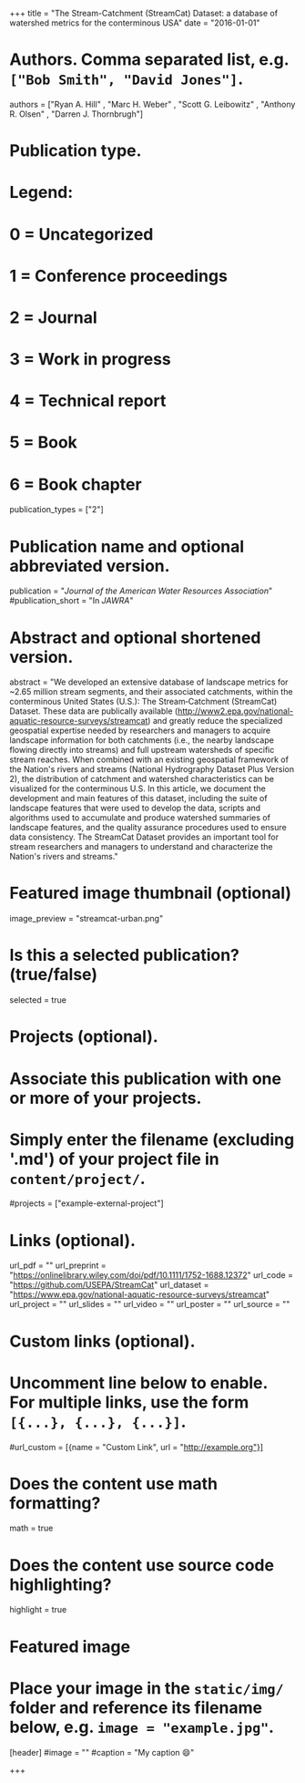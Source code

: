 +++
title = "The Stream-Catchment (StreamCat) Dataset: a database of watershed metrics for the conterminous USA"
date = "2016-01-01"

# Authors. Comma separated list, e.g. `["Bob Smith", "David Jones"]`.
authors = ["Ryan A. Hill" , "Marc H. Weber" , "Scott G. Leibowitz" , "Anthony R. Olsen" , "Darren J. Thornbrugh"]

# Publication type.
# Legend:
# 0 = Uncategorized
# 1 = Conference proceedings
# 2 = Journal
# 3 = Work in progress
# 4 = Technical report
# 5 = Book
# 6 = Book chapter
publication_types = ["2"]

# Publication name and optional abbreviated version.
publication = "*Journal of the American Water Resources Association*"
#publication_short = "In *JAWRA*"

# Abstract and optional shortened version.
abstract = "We developed an extensive database of landscape metrics for ~2.65 million stream segments, and their associated catchments, within the conterminous United States (U.S.): The Stream‐Catchment (StreamCat) Dataset. These data are publically available (http://www2.epa.gov/national-aquatic-resource-surveys/streamcat) and greatly reduce the specialized geospatial expertise needed by researchers and managers to acquire landscape information for both catchments (i.e., the nearby landscape flowing directly into streams) and full upstream watersheds of specific stream reaches. When combined with an existing geospatial framework of the Nation's rivers and streams (National Hydrography Dataset Plus Version 2), the distribution of catchment and watershed characteristics can be visualized for the conterminous U.S. In this article, we document the development and main features of this dataset, including the suite of landscape features that were used to develop the data, scripts and algorithms used to accumulate and produce watershed summaries of landscape features, and the quality assurance procedures used to ensure data consistency. The StreamCat Dataset provides an important tool for stream researchers and managers to understand and characterize the Nation's rivers and streams."

# Featured image thumbnail (optional)
image_preview = "streamcat-urban.png"

# Is this a selected publication? (true/false)
selected = true

# Projects (optional).
#   Associate this publication with one or more of your projects.
#   Simply enter the filename (excluding '.md') of your project file in `content/project/`.
#projects = ["example-external-project"]

# Links (optional).
url_pdf = ""
url_preprint = "https://onlinelibrary.wiley.com/doi/pdf/10.1111/1752-1688.12372"
url_code = "https://github.com/USEPA/StreamCat"
url_dataset = "https://www.epa.gov/national-aquatic-resource-surveys/streamcat"
url_project = ""
url_slides = ""
url_video = ""
url_poster = ""
url_source = ""

# Custom links (optional).
#   Uncomment line below to enable. For multiple links, use the form `[{...}, {...}, {...}]`.
#url_custom = [{name = "Custom Link", url = "http://example.org"}]

# Does the content use math formatting?
math = true

# Does the content use source code highlighting?
highlight = true
  
# Featured image
# Place your image in the `static/img/` folder and reference its filename below, e.g. `image = "example.jpg"`.
[header]
#image = ""
#caption = "My caption :smile:"

+++


